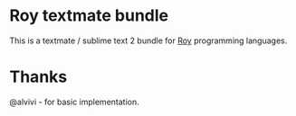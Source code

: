 # Roy textmate bundle
This is a textmate / sublime text 2 bundle for [Roy](http://roy.brianmckenna.org/)
programming languages.

# Thanks
@alvivi - for basic implementation.
